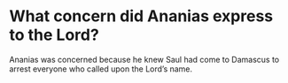 # What concern did Ananias express to the Lord?

Ananias was concerned because he knew Saul had come to Damascus to arrest everyone who called upon the Lord’s name.
